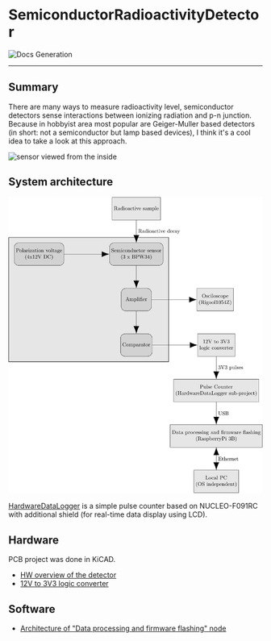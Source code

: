 # SemiconductorRadioactivityDetector

![Docs Generation](https://github.com/RobertGawron/SemiconductorRadioactivityDetector/workflows/Docs%20Generation/badge.svg)

---

## Summary

There are many ways to measure radioactivity level, semiconductor detectors sense interactions between ionizing radiation and p-n junction. Because in hobbyist area most popular are Geiger-Muller based detectors (in short: not a semiconductor but lamp based devices), I think it's a cool idea to take a look at this approach.

![sensor viewed from the inside](https://1.bp.blogspot.com/-7oBQ1ETBhvU/XMwRGNKZN2I/AAAAAAAAHOM/hjzkPQSv9h0YTSOj255yFZFmSvXWYKPdQCLcBGAs/s1600/IMG_3274.JPG)


## System architecture

![architecture](https://raw.githubusercontent.com/RobertGawron/SemiconductorRadioactivityDetector/master/Documentation/Diagrams/ArchitectureOverview-1.png)

[HardwareDataLogger](https://github.com/RobertGawron/HardwareDataLogger) is a simple pulse counter based on NUCLEO-F091RC with additional shield (for real-time data display using LCD).

## Hardware

PCB project was done in KiCAD.

* [HW overview of the detector
](https://github.com/RobertGawron/SemiconductorRadioactivityDetector/wiki/HW-overview-of-the-detector) 
* [12V  to  3V3 logic converter
](https://github.com/RobertGawron/SemiconductorRadioactivityDetector/wiki/12V--to--3V3-logic-converter) 


## Software


* [Architecture of "Data processing and firmware flashing" node
](https://github.com/RobertGawron/SemiconductorRadioactivityDetector/wiki/%22Data-processing-and-firmware-flashing%22-node-architecture)
